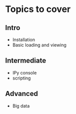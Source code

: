 # Topics to cover
## Intro
* Installation
* Basic loading and viewing

## Intermediate
* IPy console
* scripting

## Advanced
* Big data
